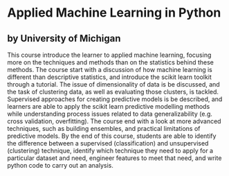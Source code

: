 # Applied Machine Learning in Python
## by University of Michigan

This course introduce the learner to applied machine learning, focusing more on the techniques and methods than on the statistics behind these methods. The course start with a discussion of how machine learning is different than descriptive statistics, and introduce the scikit learn toolkit through a tutorial. The issue of dimensionality of data is be discussed, and the task of clustering data, as well as evaluating those clusters, is tackled. Supervised approaches for creating predictive models is be described, and learners are able to apply the scikit learn predictive modelling methods while understanding process issues related to data generalizability (e.g. cross validation, overfitting). The course end with a look at more advanced techniques, such as building ensembles, and practical limitations of predictive models. By the end of this course, students are able to identify the difference between a supervised (classification) and unsupervised (clustering) technique, identify which technique they need to apply for a particular dataset and need, engineer features to meet that need, and write python code to carry out an analysis. 
